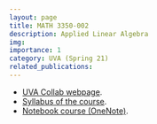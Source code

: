 ```yaml
---
layout: page
title: MATH 3350-002
description: Applied Linear Algebra
img:
importance: 1
category: UVA (Spring 21)
related_publications:
---
```


<ul>
    <li>
      <a href="https://collab.its.virginia.edu/portal/site/4c7d37f1-5afe-4793-b58e-ac63f736267f">UVA Collab webpage</a>.
    </li>
    <li>
      <a href="https://drive.google.com/file/d/1qJnPRHXgM6_k_EPSTiiXwhjpq-z-Ht6_/view?usp=sharing">Syllabus of the course</a>.
    </li>
    <li>
      <a href="https://myuva-my.sharepoint.com/:o:/r/personal/ecu4xw_virginia_edu/_layouts/15/guestaccess.aspx?e=aziLQ7&share=En0qsvgdX0dFtVFmPvpZX4wBEc6oWS5LdRtdTa-2CETIOw">Notebook course (OneNote)</a>.
    </li>
</ul>
